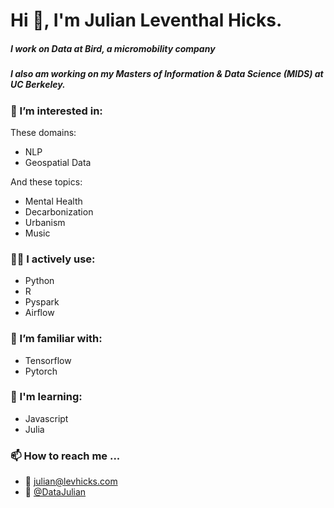 # Hi 👋, I'm Julian Leventhal Hicks.
##### I work on Data at Bird, a micromobility company
##### I also am working on my Masters of Information & Data Science (MIDS) at UC Berkeley.

### 👀 I’m interested in:
These domains:
 - NLP
 - Geospatial Data
 
 And these topics:
  - Mental Health
  - Decarbonization
  - Urbanism
  - Music

### 👨‍💻 I actively use:
 - Python
 - R
 - Pyspark
 - Airflow

### 📖 I’m familiar with:
 - Tensorflow
 - Pytorch

### 🌱 I'm learning:
 - Javascript
 - Julia

### 📫 How to reach me ...
 - 📨 julian@levhicks.com
 - 🐥 [@DataJulian](https://twitter.com/DataJulian)
<!---
jcashell1989/jcashell1989 is a ✨ special ✨ repository because its `README.md` (this file) appears on your GitHub profile.
You can click the Preview link to take a look at your changes.
--->
